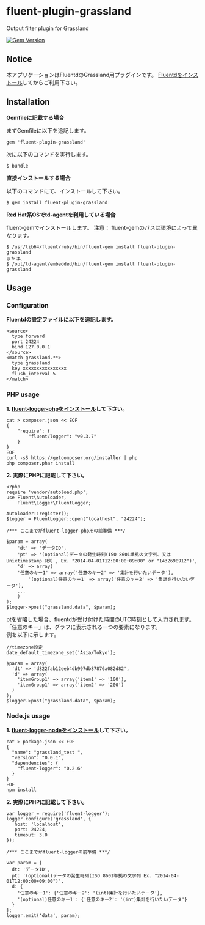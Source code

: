 # fluent-plugin-grassland

Output filter plugin for Grassland

[![Gem Version](https://badge.fury.io/rb/fluent-plugin-grassland.svg)](http://badge.fury.io/rb/fluent-plugin-grassland)

## Notice
本アプリケーションはFluentdのGrassland用プラグインです。
[Fluentdをインストール](http://docs.fluentd.org/categories/installation)してからご利用下さい。

## Installation

__Gemfileに記載する場合__

まずGemfileに以下を追記します。

    gem 'fluent-plugin-grassland'

次に以下のコマンドを実行します。

    $ bundle

__直接インストールする場合__

以下のコマンドにて、インストールして下さい。

    $ gem install fluent-plugin-grassland

__Red Hat系OSでtd-agentを利用している場合__

fluent-gemでインストールします。
注意： fluent-gemのパスは環境によって異なります。

    $ /usr/lib64/fluent/ruby/bin/fluent-gem install fluent-plugin-grassland
    または、
    $ /opt/td-agent/embedded/bin/fluent-gem install fluent-plugin-grassland

## Usage

### Configuration

__Fluentdの設定ファイルに以下を追記します。__
```
<source>
  type forward
  port 24224
  bind 127.0.0.1
</source>
<match grassland.**>
  type grassland
  key xxxxxxxxxxxxxxxx
  flush_interval 5
</match>
```


### PHP usage

__1. [fluent-logger-phpをインストール](https://github.com/fluent/fluent-logger-php)して下さい。__
```
cat > composer.json << EOF
{
    "require": {
        "fluent/logger": "v0.3.7"
    }
}
EOF
curl -sS https://getcomposer.org/installer | php
php composer.phar install
```

__2. 実際にPHPに記載して下さい。__
```
<?php
require 'vendor/autoload.php';
use Fluent\Autoloader,
    Fluent\Logger\FluentLogger;

Autoloader::register();
$logger = FluentLogger::open("localhost", "24224");

/*** ここまでがfluent-logger-php用の前準備 ***/

$param = array(
	'dt' => 'データID',
	'pt' => '(optional)データの発生時刻(ISO 8601準拠の文字列、又はUnixtimestamp（秒）, Ex. "2014-04-01T12:00:00+09:00" or "1432698912")',
	'd' => array(
    '任意のキー1' => array('任意のキー2' => '集計を行いたいデータ'),
		'(optional)任意のキー1' => array('任意のキー2' => '集計を行いたいデータ'),
    ...
	)
);
$logger->post("grassland.data", $param);
```

ptを省略した場合、fluentdが受け付けた時間のUTC時刻として入力されます。  
「任意のキー」は、グラフに表示される一つの要素になります。  
例を以下に示します。  

```
//timezone設定
date_default_timezone_set('Asia/Tokyo');

$param = array(
  'dt' => 'd822fab12eeb4db997db87876a082d82',
  'd' => array(
    'itemGroup1' => array('item1' => '100'),
    'itemGroup1' => array('item2' => '200')
  )
);
$logger->post("grassland.data", $param);
```

### Node.js usage

__1. [fluent-logger-nodeをインストール](https://github.com/fluent/fluent-logger-node)して下さい。__
```
cat > package.json << EOF
{
  "name": "grassland_test ",
  "version": "0.0.1",
  "dependencies": {
    "fluent-logger": "0.2.6"
  }
}
EOF
npm install
```

__2. 実際にPHPに記載して下さい。__
```
var logger = require('fluent-logger');
logger.configure('grassland', {
   host: 'localhost',
   port: 24224,
   timeout: 3.0
});

/*** ここまでがfluent-loggerの前準備 ***/

var param = {
  dt: 'データID',
  pt: '(optional)データの発生時刻(ISO 8601準拠の文字列 Ex. "2014-04-01T12:00:00+09:00")',
  d: {
    '任意のキー1': {'任意のキー2': '(int)集計を行いたいデータ'},
    '(optional)任意のキー1': {'任意のキー2': '(int)集計を行いたいデータ'}
  }
};
logger.emit('data', param);
```